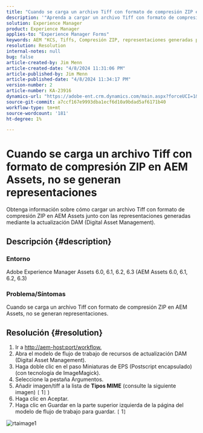 ```yaml
---
title: "Cuando se carga un archivo Tiff con formato de compresión ZIP en AEM Assets, no se generan representaciones"
description: '"Aprenda a cargar un archivo Tiff con formato de compresión ZIP en AEM Assets junto con las representaciones generadas".'
solution: Experience Manager
product: Experience Manager
applies-to: "Experience Manager Forms"
keywords: AEM "KCS, Tiffs, Compresión ZIP, representaciones generadas por error,, Adobe Experience Manager, Solución de problemas"
resolution: Resolution
internal-notes: null
bug: false
article-created-by: Jim Menn
article-created-date: "4/8/2024 11:31:06 PM"
article-published-by: Jim Menn
article-published-date: "4/8/2024 11:34:17 PM"
version-number: 2
article-number: KA-23916
dynamics-url: "https://adobe-ent.crm.dynamics.com/main.aspx?forceUCI=1&pagetype=entityrecord&etn=knowledgearticle&id=4619970e-00f6-ee11-a1fe-6045bd006268"
source-git-commit: a7ccf167e9993dba1ecf6d10a9bdad5af6171b40
workflow-type: tm+mt
source-wordcount: '181'
ht-degree: 1%

---
```


# Cuando se carga un archivo Tiff con formato de compresión ZIP en AEM Assets, no se generan representaciones


Obtenga información sobre cómo cargar un archivo Tiff con formato de compresión ZIP en AEM Assets junto con las representaciones generadas mediante la actualización DAM (Digital Asset Management).

## Descripción {#description}


### Entorno

Adobe Experience Manager Assets 6.0, 6.1, 6.2, 6.3 (AEM Assets 6.0, 6.1, 6.2, 6.3)

### Problema/Síntomas

Cuando se carga un archivo Tiff con formato de compresión ZIP en AEM Assets, no se generan representaciones.


## Resolución {#resolution}


1. Ir a [http://aem-host:port/workflow.](http://aem-host:port/workflow.)
2. Abra el modelo de flujo de trabajo de recursos de actualización DAM (Digital Asset Management).
3. Haga doble clic en el paso Miniaturas de EPS (Postscript encapsulado) (con tecnología de ImageMagick).
4. Seleccione la pestaña Argumentos.
5. Añadir imagen/tiff a la lista de <b>Tipos MIME</b> (consulte la siguiente imagen) `[` 1`]` )
6. Haga clic en Aceptar.
7. Haga clic en Guardar en la parte superior izquierda de la página del modelo de flujo de trabajo para guardar. `[` 1`]`


![rtaimage1](https://helpx.adobe.com/content/dam/help/en/experience-manager/kb/Tiffs-with-ZIP-Compression-do-not-get-renditions-generated-AEM-Assets/jcr%3acontent/main-pars/procedure/proc_par/step_4/step_par/image/rtaimage1.png)
